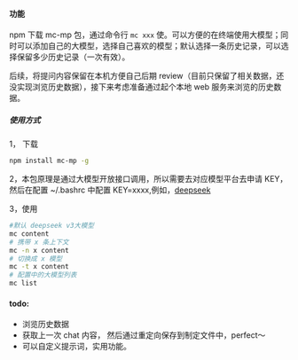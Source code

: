 
#### 功能

npm 下载 mc-mp 包，通过命令行  `mc xxx` 使。可以方便的在终端使用大模型；同时可以添加自己的大模型，选择自己喜欢的模型；默认选择一条历史记录，可以选择保留多少历史记录（一次有效）。

后续，将提问内容保留在本机方便自己后期 review（目前只保留了相关数据，还没实现浏览历史数据），接下来考虑准备通过起个本地 web 服务来浏览的历史数据。


##### 使用方式
1， 下载
```bash
npm install mc-mp -g
```
2，本包原理是通过大模型开放接口调用，所以需要去对应模型平台去申请 KEY， 然后在配置 ~/.bashrc 中配置 KEY=xxxx,例如，[deepseek](https://platform.deepseek.com/usage)


3，使用
```bash
#默认 deepseek v3大模型
mc content
# 携带 x 条上下文
mc -n x content
# 切换成 x 模型
mc -t x content
# 配置中的大模型列表
mc list
```

#### todo:
* 浏览历史数据
* 获取上一次 chat 内容， 然后通过重定向保存到制定文件中，perfect～
* 可以自定义提示词，实用功能。